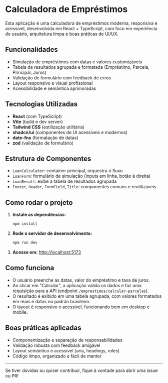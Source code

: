 # Calculadora de Empréstimos

Esta aplicação é uma calculadora de empréstimos moderna, responsiva e acessível, desenvolvida em React + TypeScript, com foco em experiência do usuário, arquitetura limpa e boas práticas de UI/UX.

## Funcionalidades
- Simulação de empréstimos com datas e valores customizáveis
- Tabela de resultados agrupada e formatada (Empréstimo, Parcela, Principal, Juros)
- Validação de formulário com feedback de erros
- Layout responsivo e visual profissional
- Acessibilidade e semântica aprimoradas

## Tecnologias Utilizadas
- **React** (com TypeScript)
- **Vite** (build e dev server)
- **Tailwind CSS** (estilização utilitária)
- **shadcn/ui** (componentes de UI acessíveis e modernos)
- **date-fns** (formatação de datas)
- **zod** (validação de formulário)

## Estrutura de Componentes
- `LoanCalculator`: container principal, orquestra o fluxo
- `LoanForm`: formulário de simulação (inputs em linha, botão à direita)
- `LoanResult`: exibe a tabela de resultados agrupada
- `Footer`, `Header`, `FormField`, `Title`: componentes comuns e reutilizáveis

## Como rodar o projeto
1. **Instale as dependências:**
   ```bash
   npm install
   ```
2. **Rode o servidor de desenvolvimento:**
   ```bash
   npm run dev
   ```
3. **Acesse em:**
   [http://localhost:5173](http://localhost:5173)

## Como funciona
- O usuário preenche as datas, valor do empréstimo e taxa de juros.
- Ao clicar em "Calcular", a aplicação valida os dados e faz uma requisição para a API (endpoint `/emprestimos/calcular-parcelas`).
- O resultado é exibido em uma tabela agrupada, com valores formatados em reais e datas no padrão brasileiro.
- O layout é responsivo e acessível, funcionando bem em desktop e mobile.

## Boas práticas aplicadas
- Componentização e separação de responsabilidades
- Validação robusta com feedback amigável
- Layout semântico e acessível (aria, headings, roles)
- Código limpo, organizado e fácil de manter

---

Se tiver dúvidas ou quiser contribuir, fique à vontade para abrir uma issue ou PR!

